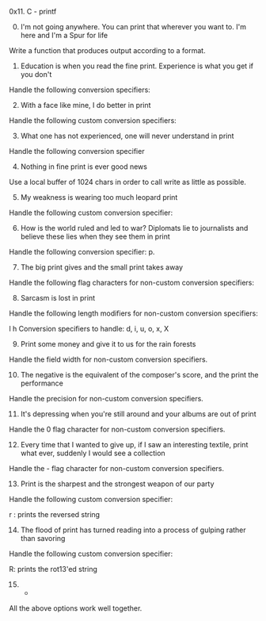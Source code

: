 0x11. C - printf

0. I'm not going anywhere. You can print that wherever you want to. I'm here and I'm a Spur for life

Write a function that produces output according to a format.

1. Education is when you read the fine print. Experience is what you get if you don't

Handle the following conversion specifiers:

2. With a face like mine, I do better in print

Handle the following custom conversion specifiers:

3. What one has not experienced, one will never understand in print

Handle the following conversion specifier

4. Nothing in fine print is ever good news

Use a local buffer of 1024 chars in order to call write as little as possible.

5. My weakness is wearing too much leopard print

Handle the following custom conversion specifier:

6. How is the world ruled and led to war? Diplomats lie to journalists and believe these lies when they see them in print

Handle the following conversion specifier: p.

7. The big print gives and the small print takes away

Handle the following flag characters for non-custom conversion specifiers:

8. Sarcasm is lost in print

Handle the following length modifiers for non-custom conversion specifiers:

l
h
Conversion specifiers to handle: d, i, u, o, x, X

9. Print some money and give it to us for the rain forests

Handle the field width for non-custom conversion specifiers.

10. The negative is the equivalent of the composer's score, and the print the performance

Handle the precision for non-custom conversion specifiers.

11. It's depressing when you're still around and your albums are out of print

Handle the 0 flag character for non-custom conversion specifiers.

12. Every time that I wanted to give up, if I saw an interesting textile, print what ever, suddenly I would see a collection

Handle the - flag character for non-custom conversion specifiers.

13. Print is the sharpest and the strongest weapon of our party

Handle the following custom conversion specifier:

r : prints the reversed string

14. The flood of print has turned reading into a process of gulping rather than savoring

Handle the following custom conversion specifier:

R: prints the rot13'ed string

15. *

All the above options work well together.


